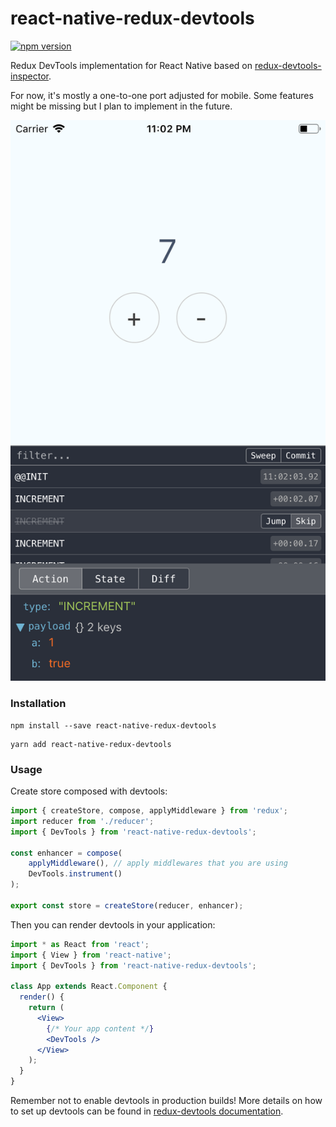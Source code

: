 # react-native-redux-devtools

[![npm version](https://badge.fury.io/js/react-native-redux-devtools.svg)](https://badge.fury.io/js/react-native-redux-devtools)


Redux DevTools implementation for React Native based on [redux-devtools-inspector](https://github.com/alexkuz/redux-devtools-inspector).

For now, it's mostly a one-to-one port adjusted for mobile. Some features might be missing but I plan to implement in the future.

![](https://raw.githubusercontent.com/mchudy/react-native-redux-devtools/master/screenshots/counter.png)

### Installation
```
npm install --save react-native-redux-devtools
```
```
yarn add react-native-redux-devtools
```

### Usage

Create store composed with devtools:
```js
import { createStore, compose, applyMiddleware } from 'redux';
import reducer from './reducer';
import { DevTools } from 'react-native-redux-devtools';

const enhancer = compose(
    applyMiddleware(), // apply middlewares that you are using
    DevTools.instrument() 
);

export const store = createStore(reducer, enhancer);
```

Then you can render devtools in your application:
```jsx
import * as React from 'react';
import { View } from 'react-native';
import { DevTools } from 'react-native-redux-devtools';

class App extends React.Component {
  render() {
    return (
      <View>
        {/* Your app content */}
        <DevTools />
      </View>
    );
  }
}
```

Remember not to enable devtools in production builds!
More details on how to set up devtools can be found in [redux-devtools documentation](https://github.com/reduxjs/redux-devtools/blob/master/docs/Walkthrough.md).
